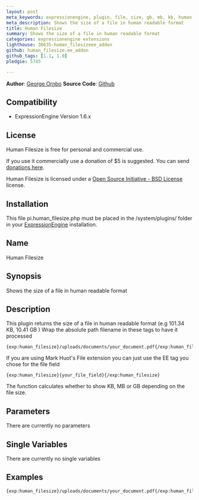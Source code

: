 ```yaml
---
layout: post
meta_keywords: expressionengine, plugin, file, size, gb, mb, kb, human
meta_description: Shows the size of a file in human readable format
title: Human Filesize
summary: Shows the size of a file in human readable format
categories: expressionengine extensions
lighthouse: 30635-human_filesizeee_addon
github: human_filesize.ee_addon
github_tags: [1.1, 1.0]
pledgie: 5745

---
```


**Author**: [George Ornbo][]
**Source Code**: [Github][]

## Compatibility

* ExpressionEngine Version 1.6.x

## License

Human Filesize is free for personal and commercial use. 

If you use it commercially use a donation of $5 is suggested. You can send [donations here](http://pledgie.org/campaigns/2898). 

Human Filesize is licensed under a [Open Source Initiative - BSD License][] license.

## Installation

This file pi.human_filesize.php must be placed in the /system/plugins/ folder in your [ExpressionEngine][] installation.

## Name

Human Filesize

## Synopsis

Shows the size of a file in human readable format

## Description

This plugin returns the size of a file in human readable format (e.g 101.34 KB, 10.41 GB ) Wrap the absolute path filename in these tags to have it processed

	{exp:human_filesize}/uploads/documents/your_document.pdf{/exp:human_filesize}

If you are using Mark Huot's File extension you can just use the EE tag you chose for the file field

	{exp:human_filesize}{your_file_field}{/exp:human_filesize}
	
The function calculates whether to show KB, MB or GB depending on the file size.

## Parameters

There are currently no parameters
	
## Single Variables

There are currently no single variables
	
## Examples

	{exp:human_filesize}/uploads/documents/your_document.pdf{/exp:human_filesize}		

[George Ornbo]: http://shapeshed.com/
[Github]: http://github.com/shapeshed/human_filesize.ee_addon/
[ExpressionEngine]:http://www.expressionengine.com/index.php?affiliate=shapeshed
[Open Source Initiative - BSD License]: http://opensource.org/licenses/bsd-license.php